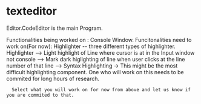 texteditor
==========
Editor.CodeEditor is the main Program.

Functionalities being worked on         :  Console Window.
Funcitonalities need to work on(For now): Highlighter -- three different types of highlighter.
        Highlighter --> Light highlight of Line where cursor is at in the Input window not console
                     -->   Mark dark higlighting of line when user clicks at the line number of that line
                     -->   Syntax Highlighting -> This might be the most difficult highlighting component. 
                                            One who will work on this needs to be commited for long hours of research.
                                            
      Select what you will work on for now from above and let us know if you are commited to that.
      
      
